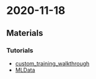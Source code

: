 # 2020-11-18

## Materials

### Tutorials
  * [custom_training_walkthrough](https://colab.research.google.com/github/tensorflow/docs/blob/master/site/zh/tutorials/customization/custom_training_walkthrough.ipynb#scrollTo=kQhzD6P-uBoq)
  * [MLData](https://www.mldata.io/)
